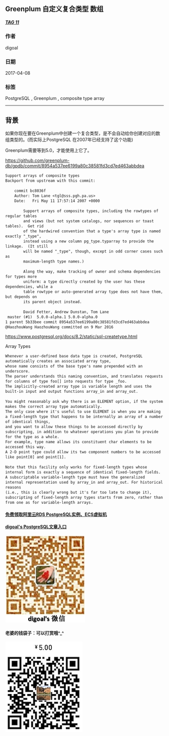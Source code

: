 ## Greenplum 自定义复合类型 数组  
##### [TAG 11](../class/11.md)
                                      
### 作者                                         
digoal                                 
                                  
### 日期                                                                                                     
2017-04-08                                
                                     
### 标签                                  
PostgreSQL , Greenplum , composite type array   
                                                                                                        
----                                                                                                  
                                                                                                           
## 背景                          
如果你现在要在Greenplum中创建一个复合类型，是不会自动给你创建对应的数组类型的。(而实际上PostgreSQL 在2007年已经支持了这个功能)  
  
Greenplum需要等到5.0，才能使用上它了。  
  
https://github.com/greenplum-db/gpdb/commit/8954a537ee6199a80c38581fd3cd7ed463abbdea  
  
```  
Support arrays of composite types  
Backport from upstream with this commit:  
  
    commit bc8036f  
    Author: Tom Lane <tgl@sss.pgh.pa.us>  
    Date:   Fri May 11 17:57:14 2007 +0000  
  
        Support arrays of composite types, including the rowtypes of regular tables  
        and views (but not system catalogs, nor sequences or toast tables).  Get rid  
        of the hardwired convention that a type's array type is named exactly "_type",  
        instead using a new column pg_type.typarray to provide the linkage.  (It still  
        will be named "_type", though, except in odd corner cases such as  
        maximum-length type names.)  
  
        Along the way, make tracking of owner and schema dependencies for types more  
        uniform: a type directly created by the user has these dependencies, while a  
        table rowtype or auto-generated array type does not have them, but depends on  
        its parent object instead.  
  
        David Fetter, Andrew Dunstan, Tom Lane  
 master (#1)  5.0.0-alpha.1 5.0.0-alpha.0  
1 parent 5b33bee commit 8954a537ee6199a80c38581fd3cd7ed463abbdea @HaozhouWang HaozhouWang committed on 9 Mar 2016  
```  
  
https://www.postgresql.org/docs/8.2/static/sql-createtype.html  
  
Array Types  
  
```  
Whenever a user-defined base data type is created, PostgreSQL automatically creates an associated array type,   
whose name consists of the base type's name prepended with an underscore.   
The parser understands this naming convention, and translates requests for columns of type foo[] into requests for type _foo.   
The implicitly-created array type is variable length and uses the built-in input and output functions array_in and array_out.  
  
You might reasonably ask why there is an ELEMENT option, if the system makes the correct array type automatically.   
The only case where it's useful to use ELEMENT is when you are making a fixed-length type that happens to be internally an array of a number of identical things,  
and you want to allow these things to be accessed directly by subscripting, in addition to whatever operations you plan to provide for the type as a whole.   
For example, type name allows its constituent char elements to be accessed this way.   
A 2-D point type could allow its two component numbers to be accessed like point[0] and point[1].   
  
Note that this facility only works for fixed-length types whose internal form is exactly a sequence of identical fixed-length fields.   
A subscriptable variable-length type must have the generalized internal representation used by array_in and array_out. For historical reasons   
(i.e., this is clearly wrong but it's far too late to change it),   
subscripting of fixed-length array types starts from zero, rather than from one as for variable-length arrays.  
```  
  
  
  
  
  
  
  
  
  
  
  
  
  
#### [免费领取阿里云RDS PostgreSQL实例、ECS虚拟机](https://free.aliyun.com/ "57258f76c37864c6e6d23383d05714ea")
  
  
#### [digoal's PostgreSQL文章入口](https://github.com/digoal/blog/blob/master/README.md "22709685feb7cab07d30f30387f0a9ae")
  
  
![digoal's weixin](../pic/digoal_weixin.jpg "f7ad92eeba24523fd47a6e1a0e691b59")
  
  
#### 老婆的钱袋子：可以打赏哦^_^  
![wife's weixin ds](../pic/wife_weixin_ds.jpg "acd5cce1a143ef1d6931b1956457bc9f")
  
